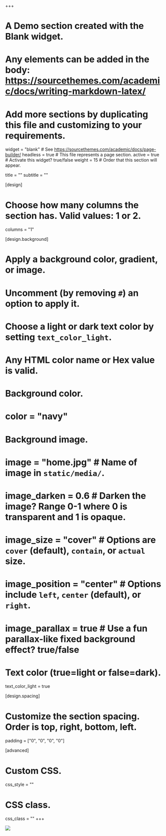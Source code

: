 +++
# A Demo section created with the Blank widget.
# Any elements can be added in the body: https://sourcethemes.com/academic/docs/writing-markdown-latex/
# Add more sections by duplicating this file and customizing to your requirements.

widget = "blank"  # See https://sourcethemes.com/academic/docs/page-builder/
headless = true  # This file represents a page section.
active = true  # Activate this widget? true/false
weight = 15  # Order that this section will appear.

title = ""
subtitle = ""

[design]
  # Choose how many columns the section has. Valid values: 1 or 2.
  columns = "1"

[design.background]
  # Apply a background color, gradient, or image.
  #   Uncomment (by removing `#`) an option to apply it.
  #   Choose a light or dark text color by setting `text_color_light`.
  #   Any HTML color name or Hex value is valid.

  # Background color.
  # color = "navy"
  
  # Background image.
  # image = "home.jpg"  # Name of image in `static/media/`.
  # image_darken = 0.6  # Darken the image? Range 0-1 where 0 is transparent and 1 is opaque.
  # image_size = "cover"  #  Options are `cover` (default), `contain`, or `actual` size.
  # image_position = "center"  # Options include `left`, `center` (default), or `right`.
  # image_parallax = true  # Use a fun parallax-like fixed background effect? true/false
  
  # Text color (true=light or false=dark).
  text_color_light = true

[design.spacing]
  # Customize the section spacing. Order is top, right, bottom, left.
  padding = ["0", "0", "0", "0"]

[advanced]
 # Custom CSS. 
 css_style = ""
 
 # CSS class.
 css_class = ""
+++


<div class="row mx-auto my-auto page-wrapper">
    <div id="products" class="carousel slide h-100 w-100" data-ride="carousel" data-interval="false">
        <div class="carousel-inner" style="height:100%;">
            <div class="carousel-item active h-100">
              <div class="row">
                <div class="col-6 analytics-left" style="height: 70vh;">
                  <img class="d-blocks" src="/media/data-gathering.jpeg">
                </div>
                <div class="col-6 analytics-right">
                  <div class="row" style="padding-top: 3vw; padding-bottom: 1.5vw;">
                    <div class="col-2 product-icon">
                      <img src="/media/data-gathering.svg" alt="Data Gathering & Preparation">
                    </div>
                    <div class="col-10">
                      <h3>Data Gathering + <br> Preparation</h3>
                    </div>
                  </div>
                  <div class="row">
                    <div class="col-12">
                      <hr style="width: 100%;">
                    </div>
                  </div>
                  <div class="row">
                    <div class="col-6"></div>
                    <div class="col-6"></div>
                  </div>
                </div>
              </div>
            </div>
            <!-- <div class="carousel-item">
              <img class="d-blocks" src="/media/analytics.jpeg">
            </div> -->
        </div>
    <a class="carousel-control-prev" href="#products" role="button" data-slide="prev">
        <span class="carousel-control-prev-icon" aria-hidden="true"></span>
        <span class="sr-only">Previous</span>
    </a>
    <a class="carousel-control-next" href="#products" role="button" data-slide="next">
        <span class="carousel-control-next-icon" aria-hidden="true"></span>
        <span class="sr-only">Next</span>
    </a>
    </div>
</div>